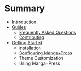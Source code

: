 # Summary

* [Introduction](README.md)
* [Guides](guides.md)
  * [Frequently Asked Questions](frequently-asked-questions.md)
  * [Contributing](contributing.md)
* [Getting Started](getting-started.md)
  * [Installation](getting-started/installation.md)
  * [Configuring Manga+Press](getting-started/configuring-manga+press.md)
  * Theme Customization
  * Using Manga+Press

